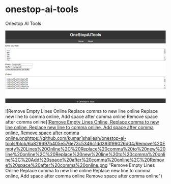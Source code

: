 # onestop-ai-tools
Onestop AI Tools

![add prefix suffix online](prefixsuffixonline.png "prefixsuffixonline")

![Remove Empty Lines Online Replace comma to new line online Replace new line to comma online, Add space after comma online Remove space after comma online]([Remove Empty Lines Online, Replace comma to new line online, Replace new line to comma online, Add space after comma online, Remove space after comma online.png](https://github.com/kumar1shailesh/onestop-ai-tools/blob/6a829697b405e576e73c5346c1dd393f99026d04/Remove%20Empty%20Lines%20Online%2C%20Replace%20comma%20to%20new%20line%20online%2C%20Replace%20new%20line%20to%20comma%20online%2C%20Add%20space%20after%20comma%20online%2C%20Remove%20space%20after%20comma%20online.png)https://github.com/kumar1shailesh/onestop-ai-tools/blob/6a829697b405e576e73c5346c1dd393f99026d04/Remove%20Empty%20Lines%20Online%2C%20Replace%20comma%20to%20new%20line%20online%2C%20Replace%20new%20line%20to%20comma%20online%2C%20Add%20space%20after%20comma%20online%2C%20Remove%20space%20after%20comma%20online.png "Remove Empty Lines Online Replace comma to new line online Replace new line to comma online, Add space after comma online Remove space after comma online")
